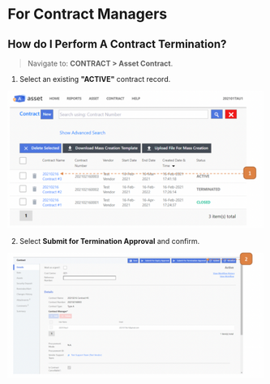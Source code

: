# For Contract Managers

## How do I Perform A Contract Termination?

> Navigate to: **CONTRACT > Asset Contract**.

1. Select an existing **"ACTIVE"** contract record.

![](images/ContractCM25.png "ContractCM25")

2. Select **Submit for Termination Approval** and confirm.

![](images/ContractCM27.png "ContractCM27")